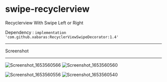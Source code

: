 # swipe-recyclerview
Recyclerview With Swipe Left or Right

Dependency : `implementation 'com.github.xabaras:RecyclerViewSwipeDecorator:1.4'`

<hr>
Screenshot
<hr>

![Screenshot_1653560566](https://user-images.githubusercontent.com/16983215/170470891-ba1cef6c-e2d9-4e06-b416-c3efa22c5949.png)
![Screenshot_1653560560](https://user-images.githubusercontent.com/16983215/170470904-eb756849-8b79-4343-895f-013c8736a948.png)

![Screenshot_1653560556](https://user-images.githubusercontent.com/16983215/170470910-0dd67d47-c320-4b96-8c4a-75e048e2de49.png)
![Screenshot_1653560540](https://user-images.githubusercontent.com/16983215/170470913-9b1fb98e-b212-47d1-a81e-2170433968fc.png)
